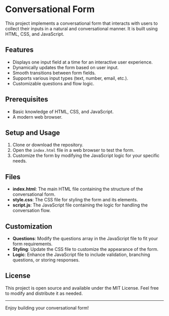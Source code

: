 # Conversational Form

This project implements a conversational form that interacts with users to collect their inputs in a natural and conversational manner. It is built using HTML, CSS, and JavaScript.

## Features

- Displays one input field at a time for an interactive user experience.
- Dynamically updates the form based on user input.
- Smooth transitions between form fields.
- Supports various input types (text, number, email, etc.).
- Customizable questions and flow logic.

## Prerequisites

- Basic knowledge of HTML, CSS, and JavaScript.
- A modern web browser.

## Setup and Usage

1. Clone or download the repository.
2. Open the `index.html` file in a web browser to test the form.
3. Customize the form by modifying the JavaScript logic for your specific needs.

## Files

- **index.html**: The main HTML file containing the structure of the conversational form.
- **style.css**: The CSS file for styling the form and its elements.
- **script.js**: The JavaScript file containing the logic for handling the conversation flow.

## Customization

- **Questions**: Modify the questions array in the JavaScript file to fit your form requirements.
- **Styling**: Update the CSS file to customize the appearance of the form.
- **Logic**: Enhance the JavaScript file to include validation, branching questions, or storing responses.

## License

This project is open source and available under the MIT License. Feel free to modify and distribute it as needed.

---

Enjoy building your conversational form!
